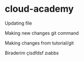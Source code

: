 # cloud-academy
Updating file

Making new changes git command

Making changes from tutorial/git

Biraderim çisdfdsf zıabbs